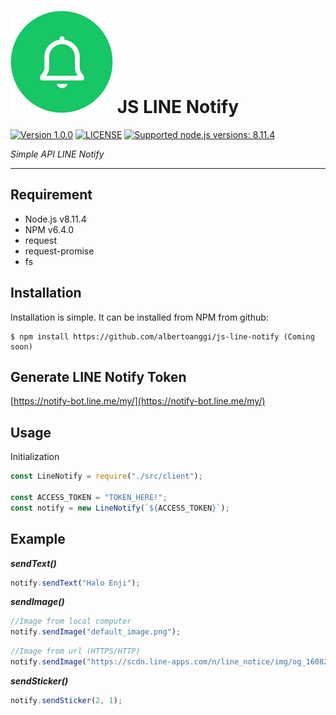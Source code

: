 # ![logo](/assets/icon-linenotify.png) JS LINE Notify

 [![Version 1.0.0](https://img.shields.io/badge/version-1.0.0-green.svg "Version 1.0.0")](#) [![LICENSE](https://img.shields.io/badge/licence-MIT-blue.svg "LICENSE")](https://github.com/albertoanggi/js-line-notify/blob/master/LICENSE) [![Supported node.js versions: 8.11.4](https://img.shields.io/badge/node-8.11.4-green.svg "Supported node.js versions: 8.11.4")](https://nodejs.org/en/)

*Simple API LINE Notify*

----

## Requirement

* Node.js v8.11.4
* NPM v6.4.0
* request
* request-promise
* fs

## Installation

Installation is simple. It can be installed from NPM from github:
```npm
$ npm install https://github.com/albertoanggi/js-line-notify (Coming soon)
```

## Generate LINE Notify Token

[https://notify-bot.line.me/my/](https://notify-bot.line.me/my/)

## Usage
Initialization

```javascript
const LineNotify = require("./src/client");

const ACCESS_TOKEN = "TOKEN_HERE!";
const notify = new LineNotify(`${ACCESS_TOKEN}`);
```

## Example

***sendText()***

```javascript
notify.sendText("Halo Enji");
```

***sendImage()***

```javascript
//Image from local computer
notify.sendImage("default_image.png");
```

```javascript
//Image from url (HTTPS/HTTP)
notify.sendImage("https://scdn.line-apps.com/n/line_notice/img/og_160829/og_fb.png");
```

***sendSticker()***

```javascript
notify.sendSticker(2, 1);
```

